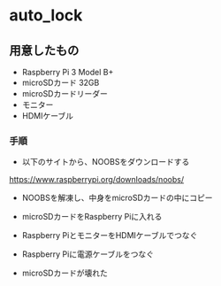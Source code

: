 # auto_lock

## 用意したもの
- Raspberry Pi 3 Model B+
- microSDカード 32GB
- microSDカードリーダー
- モニター
- HDMIケーブル

### 手順
- 以下のサイトから、NOOBSをダウンロードする

https://www.raspberrypi.org/downloads/noobs/ 

- NOOBSを解凍し、中身をmicroSDカードの中にコピー

- microSDカードをRaspberry Piに入れる

- Raspberry PiとモニターをHDMIケーブルでつなぐ

- Raspberry Piに電源ケーブルをつなぐ

- microSDカードが壊れた